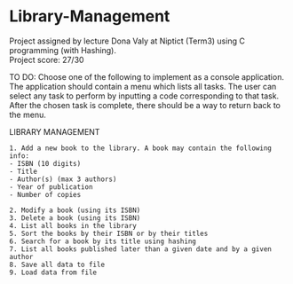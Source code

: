 # Library-Management

Project assigned by lecture Dona Valy at Niptict (Term3) using C programming (with Hashing).<br>Project score: 27/30

TO DO:
Choose one of the following to implement as a console application. The application should
contain a menu which lists all tasks. The user can select any task to perform by inputting a code
corresponding to that task. After the chosen task is complete, there should be a way to return
back to the menu.

LIBRARY MANAGEMENT

```console
1. Add a new book to the library. A book may contain the following info:
- ISBN (10 digits)
- Title
- Author(s) (max 3 authors)
- Year of publication
- Number of copies

2. Modify a book (using its ISBN)
3. Delete a book (using its ISBN)
4. List all books in the library
5. Sort the books by their ISBN or by their titles
6. Search for a book by its title using hashing
7. List all books published later than a given date and by a given author
8. Save all data to file
9. Load data from file
```
